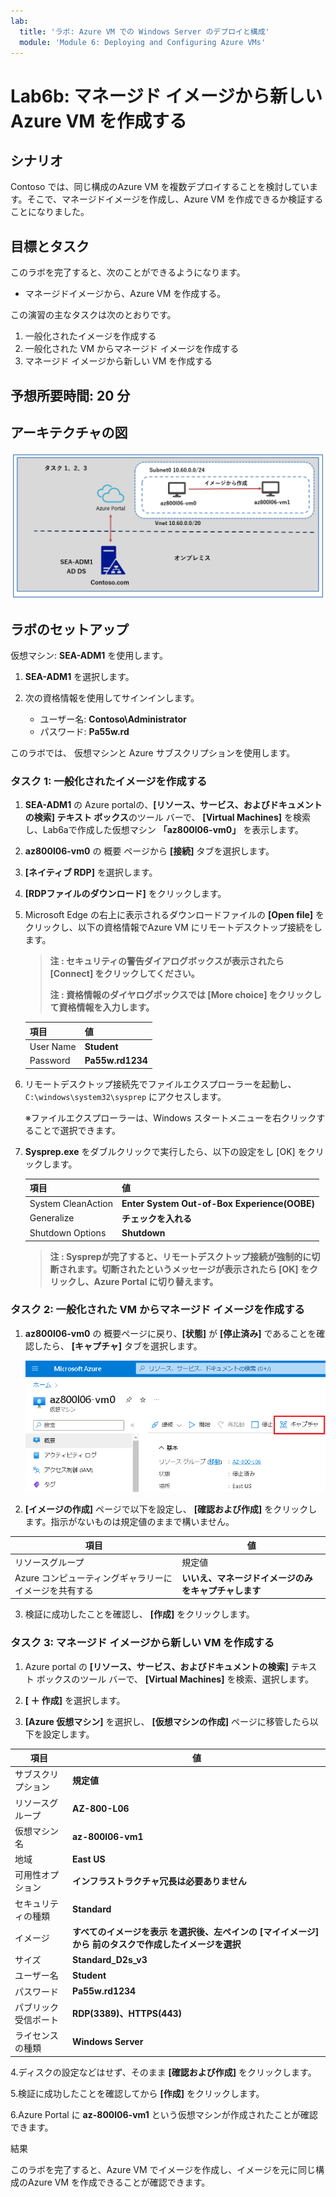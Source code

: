 ```yaml
---
lab:
  title: 'ラボ: Azure VM での Windows Server のデプロイと構成'
  module: 'Module 6: Deploying and Configuring Azure VMs'
---
```


# <a name="lab-deploying-and-configuring-windows-server-on-azure-vms"></a>Lab6b: マネージド イメージから新しい Azure VM を作成する

## <a name="scenario"></a>シナリオ

Contoso では、同じ構成のAzure VM を複数デプロイすることを検討しています。そこで、マネージドイメージを作成し、Azure VM を作成できるか検証することになりました。

## <a name="objectives"></a>目標とタスク

このラボを完了すると、次のことができるようになります。

- マネージドイメージから、Azure VM を作成する。

この演習の主なタスクは次のとおりです。

1. 一般化されたイメージを作成する
1. 一般化された VM からマネージド イメージを作成する
1. マネージド イメージから新しい VM を作成する

## <a name="estimated-time-90-minutes"></a>予想所要時間: 20 分

## <a name="architecture"></a>アーキテクチャの図

![AZ-800_Lab06_architecture2](./media/AZ-800_Lab06_architecture2.png)

## <a name="lab-setup"></a>ラボのセットアップ

仮想マシン: **SEA-ADM1** を使用します。

1. **SEA-ADM1** を選択します。
1. 次の資格情報を使用してサインインします。

   - ユーザー名: **Contoso\Administrator**
   - パスワード: **Pa55w.rd**

このラボでは、 仮想マシンと Azure サブスクリプションを使用します。



### <a name="task-1-review-the-arm-template-and-parameters-files-for-azure-vm-deployment"></a>タスク 1: 一般化されたイメージを作成する

1. **SEA-ADM1** の Azure portalの、**[リソース、サービス、およびドキュメントの検索] テキスト ボックス**のツール バーで、 **[Virtual Machines]** を検索し、Lab6aで作成した仮想マシン  **「az800l06-vm0」** を表示します。

1. **az800l06-vm0** の 概要 ページから **[接続]** タブを選択します。

1. **[ネイティブ RDP]** を選択します。

1.  **[RDPファイルのダウンロード]** をクリックします。

1. Microsoft Edge の右上に表示されるダウンロードファイルの **[Open file]** をクリックし、以下の資格情報でAzure VM にリモートデスクトップ接続をします。

   > **注 : セキュリティの警告ダイアログボックスが表示されたら [Connect] をクリックしてください。**
   >
   > **注 : 資格情報のダイヤログボックスでは [More choice] をクリックして資格情報を入力します。**

   | 項目      | 値               |
   | --------- | ---------------- |
   | User Name | **Student**      |
   | Password  | **Pa55w.rd1234** |

   

1. リモートデスクトップ接続先でファイルエクスプローラーを起動し、 `C:\windows\system32\sysprep` にアクセスします。

   ※ファイルエクスプローラーは、Windows スタートメニューを右クリックすることで選択できます。

1. **Sysprep.exe** をダブルクリックで実行したら、以下の設定をし [OK] をクリックします。

   | 項目               | 値                                           |
   | ------------------ | -------------------------------------------- |
   | System CleanAction | **Enter System Out-of-Box Experience(OOBE)** |
   | Generalize         | **チェックを入れる**                         |
   | Shutdown Options   | **Shutdown**                                 |

   > **注 : Sysprepが完了すると、リモートデスクトップ接続が強制的に切断されます。切断されたというメッセージが表示されたら [OK] をクリックし、Azure Portal に切り替えます。**



### <a name="task-2-add-an-azure-vm-extension-section-to-the-existing-template"></a>タスク 2: 一般化された VM からマネージド イメージを作成する

1. **az800l06-vm0** の 概要ページに戻り、**[状態]** が **[停止済み]** であることを確認したら、 **[キャプチャ]** タブを選択します。

   ![AZ-800_Lab6_35](./media/AZ-800_Lab6_35.png)

2. **[イメージの作成]** ページで以下を設定し、 **[確認および作成]** をクリックします。指示がないものは規定値のままで構いません。

| 項目                                                   | 値                                                   |
| ------------------------------------------------------ | ---------------------------------------------------- |
| リソースグループ                                       | 規定値                                               |
| Azure コンピューティングギャラリーにイメージを共有する | **いいえ、マネージドイメージのみをキャプチャします** |

3. 検証に成功したことを確認し、 **[作成]** をクリックします。



### <a name="task-2-add-an-azure-vm-extension-section-to-the-existing-template"></a>タスク 3: マネージド イメージから新しい VM を作成する

1. Azure portal の **[リソース、サービス、およびドキュメントの検索]** テキスト ボックスのツール バーで、 **[Virtual Machines]** を検索、選択します。

1.  **[ ＋ 作成]** を選択します。

1.   **[Azure 仮想マシン]** を選択し、 **[仮想マシンの作成]** ページに移管したら以下を設定します。

   | 項目                 | 値                                                           |
   | -------------------- | ------------------------------------------------------------ |
   | サブスクリプション   | **規定値**                                                   |
   | リソースグループ     | **AZ-800-L06**                                               |
   | 仮想マシン名         | **az-800l06-vm1**                                            |
   | 地域                 | **East US**                                                  |
   | 可用性オプション     | **インフラストラクチャ冗長は必要ありません**                 |
   | セキュリティの種類   | **Standard**                                                 |
   | イメージ             | **すべてのイメージを表示 を選択後、左ペインの [マイイメージ] から 前のタスクで作成したイメージを選択** |
   | サイズ               | **Standard_D2s_v3**                                          |
   | ユーザー名           | **Student**                                                  |
   | パスワード           | **Pa55w.rd1234**                                             |
   | パブリック受信ポート | **RDP(3389)、HTTPS(443)**                                    |
   | ライセンスの種類     | **Windows Server**                                           |

4.ディスクの設定などはせず、そのまま **[確認および作成]** をクリックします。

5.検証に成功したことを確認してから **[作成]** をクリックします。

6.Azure Portal に **az-800l06-vm1** という仮想マシンが作成されたことが確認できます。



<a name="results"></a>結果

このラボを完了すると、Azure VM でイメージを作成し、イメージを元に同じ構成のAzure VM を作成できることが確認できます。
